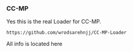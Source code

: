 ### CC-MP

Yes this is the real Loader for CC-MP.
```
https://github.com/wrodsarehnjj/CC-MP-Loader
```
All info is located here
